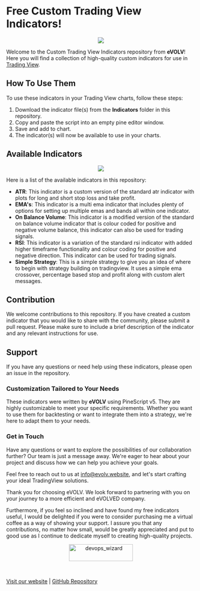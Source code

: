 # Free Custom Trading View Indicators!

<p align="center">
<img src="https://user-images.githubusercontent.com/107593481/211108314-57547745-12b7-4e1a-b782-924866500dd6.png">
</p>

Welcome to the Custom Trading View Indicators repository from <b>eVOLV</b>! Here you will find a collection of high-quality custom indicators for use in [Trading View](https://www.tradingview.com/).

## How To Use Them

To use these indicators in your Trading View charts, follow these steps:

1. Download the indicator file(s) from the **Indicators** folder in this repository.
2. Copy and paste the script into an empty pine editor window.
3. Save and add to chart.
4. The indicator(s) will now be available to use in your charts.

## Available Indicators

<p align="center">
<img src="https://user-images.githubusercontent.com/107593481/211107957-d01cf370-8d49-4a62-9af0-b9c2973dd7e8.png">
</p>

Here is a list of the available indicators in this repository:

- **ATR**: This indicator is a custom version of the standard atr indicator with plots for long and short stop loss and take profit.
- **EMA's**: This indicator is a multi ema indicator that includes plenty of options for setting up multiple emas and bands all within one indicator.
- **On Balance Volume**: This indicator is a modified version of the standard on balance volume indicator that is colour coded for positive and negative volume balance, this indicator can also be used for trading signals.
- **RSI**: This indicator is a variation of the standard rsi indicator with added higher timeframe functionality and colour coding for positive and negative direction. This indicator can be used for trading signals.
- **Simple Strategy**: This is a simple strategy to give you an idea of where to begin with strategy building on tradingview. It uses a simple ema crossover, percentage based stop and profit along with custom alert messages.

## Contribution

We welcome contributions to this repository. If you have created a custom indicator that you would like to share with the community, please submit a pull request. Please make sure to include a brief description of the indicator and any relevant instructions for use.

## Support

If you have any questions or need help using these indicators, please open an issue in the repository.

<h3>Customization Tailored to Your Needs</h3>

These indicators were written by <b>eVOLV</b> using PineScript v5. They are highly customizable to meet your specific requirements. Whether you want to use them for backtesting or want to integrate them into a strategy, we're here to adapt them to your needs.
   
<h3>Get in Touch</h3>

Have any questions or want to explore the possibilities of our collaboration further? Our team is just a message away. We're eager to hear about your project and discuss how we can help you achieve your goals.

Feel free to reach out to us at [info@evolv.website](mailto:info@evolv.website), and let's start crafting your ideal TradingView solutions.

Thank you for choosing eVOLV. We look forward to partnering with you on your journey to a more efficient and eVOLVED company.

Furthermore, if you feel so inclined and have found my free indicators useful, I would be delighted if you were to consider purchasing me a virtual coffee as a way of showing your support. I assure you that any contributions, no matter how small, would be greatly appreciated and put to good use as I continue to dedicate myself to creating high-quality projects.

<p align="center">
  <a href="https://evolv.website/#WalletDonation" target="_blank">
    <img src="https://cdn.buymeacoffee.com/buttons/v2/default-yellow.png" height="45" width="170" alt="devops_wizard" />
  </a>
</p>

<br>

[Visit our website](https://www.evolv.website) | [GitHub Repository](https://github.com/fintechwizard/sentiment_analysis)
